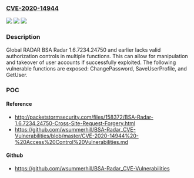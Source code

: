 ### [CVE-2020-14944](https://cve.mitre.org/cgi-bin/cvename.cgi?name=CVE-2020-14944)
![](https://img.shields.io/static/v1?label=Product&message=n%2Fa&color=blue)
![](https://img.shields.io/static/v1?label=Version&message=n%2Fa%20&color=brightgreen)
![](https://img.shields.io/static/v1?label=Vulnerability&message=n%2Fa&color=brightgreen)

### Description

Global RADAR BSA Radar 1.6.7234.24750 and earlier lacks valid authorization controls in multiple functions. This can allow for manipulation and takeover of user accounts if successfully exploited. The following vulnerable functions are exposed: ChangePassword, SaveUserProfile, and GetUser.

### POC

#### Reference
- http://packetstormsecurity.com/files/158372/BSA-Radar-1.6.7234.24750-Cross-Site-Request-Forgery.html
- https://github.com/wsummerhill/BSA-Radar_CVE-Vulnerabilities/blob/master/CVE-2020-14944%20-%20Access%20Control%20Vulnerabilities.md

#### Github
- https://github.com/wsummerhill/BSA-Radar_CVE-Vulnerabilities

